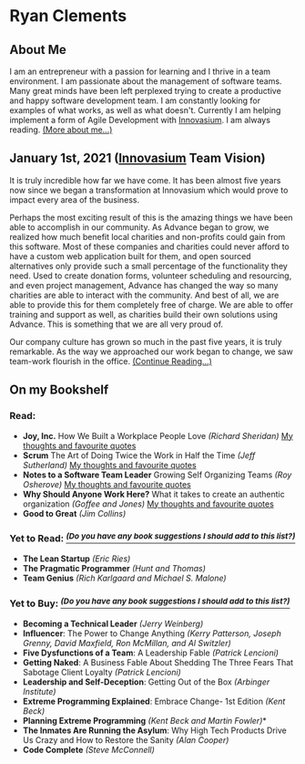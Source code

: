 # Ryan Clements
## About Me

I am an entrepreneur with a passion for learning and I thrive in a team environment. I am passionate about the management of software teams. Many great minds have been left perplexed trying to create a productive and happy software development team. I am constantly looking for examples of what works, as well as what doesn't. Currently I am helping implement a form of Agile Development with [Innovasium](http://www.innovasium.com). I am always reading. [(More about me...)](aboutme.md)

## January 1st, 2021 ([Innovasium](http://www.innovasium.com) Team Vision)
It is truly incredible how far we have come. It has been almost five years now since we began a transformation at Innovasium which would prove to impact every area of the business. 

Perhaps the most exciting result of this is the amazing things we have been able to accomplish in our community. As Advance began to grow, we realized how much benefit local charities and non-profits could gain from this software. Most of these companies and charities could never afford to have a custom web application built for them, and open sourced alternatives only provide such a small percentage of the functionality they need. Used to create donation forms, volunteer scheduling and resourcing, and even project management, Advance has changed the way so many charities are able to interact with the community. And best of all, we are able to provide this for them completely free of charge. We are able to offer training and support as well, as charities build their own solutions using Advance. This is something that we are all very proud of.

Our company culture has grown so much in the past five years, it is truly remarkable. As the way we approached our work began to change, we saw team-work flourish in the office. [(Continue Reading...)](2021.md)

## On my Bookshelf
### Read:
- **Joy, Inc.** How We Built a Workplace People Love *(Richard Sheridan)* [My thoughts and favourite quotes](books/joyinc.md)
- **Scrum** The Art of Doing Twice the Work in Half the Time *(Jeff Sutherland)* [My thoughts and favourite quotes](books/scrum.md)
- **Notes to a Software Team Leader** Growing Self Organizing Teams *(Roy Osherove)* [My thoughts and favourite quotes](books/notestoasoftwareteamleader.md)
- **Why Should Anyone Work Here?** What it takes to create an authentic organization *(Goffee and Jones)* [My thoughts and favourite quotes](books/whyshouldanyoneworkhere.md)
- **Good to Great** *(Jim Collins)*

### Yet to Read: [*<sup>(Do you have any book suggestions I should add to this list?)</sup>*](https://github.com/Roar1827/Ryan-Clements/issues/new?title=Book%20Suggestion:%20{Title%20Here}&body=The%20reason%20I%20think%20you%20would%20benefit%20from%20this%20book%20is-)
- **The Lean Startup** *(Eric Ries)*
- **The Pragmatic Programmer** *(Hunt and Thomas)*
- **Team Genius** *(Rich Karlgaard and Michael S. Malone)*

### Yet to Buy: [*<sup>(Do you have any book suggestions I should add to this list?)</sup>*](https://github.com/Roar1827/Ryan-Clements/issues/new?title=Book%20Suggestion:%20{Title%20Here}&body=The%20reason%20I%20think%20you%20would%20benefit%20from%20this%20book%20is-)
- **Becoming a Technical Leader** *(Jerry Weinberg)*
- **Influencer**: The Power to Change Anything *(Kerry Patterson, Joseph Grenny, David Maxfield, Ron McMillan, and Al Switzler)*
- **Five Dysfunctions of a Team**: A Leadership Fable *(Patrick Lencioni)*
- **Getting Naked**: A Business Fable About Shedding The Three Fears That Sabotage Client Loyalty *(Patrick Lencioni)*
- **Leadership and Self-Deception**: Getting Out of the Box *(Arbinger Institute)*
- **Extreme Programming Explained**: Embrace Change- 1st Edition *(Kent Beck)*
- **Planning Extreme Programming** *(Kent Beck and Martin Fowler)**
- **The Inmates Are Running the Asylum**: Why High Tech Products Drive Us Crazy and How to Restore the Sanity *(Alan Cooper)*
- **Code Complete** *(Steve McConnell)*
